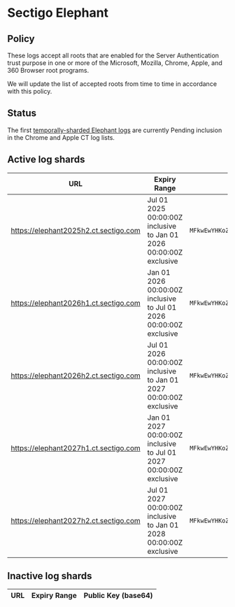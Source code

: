 # Sectigo Elephant

## Policy

These logs accept all roots that are enabled for the Server Authentication trust purpose in one or more of the Microsoft, Mozilla, Chrome, Apple, and 360 Browser root programs.

We will update the list of accepted roots from time to time in accordance with this policy.

## Status

The first [temporally-sharded Elephant logs](https://issues.chromium.org/issues/399134370) are currently Pending inclusion in the Chrome and Apple CT log lists.

## Active log shards

| URL | Expiry Range | Public Key (base64) |
|-----|--------------|---------------------|
| https://elephant2025h2.ct.sectigo.com | Jul 01 2025 00:00:00Z inclusive to Jan 01 2026 00:00:00Z exclusive | `MFkwEwYHKoZIzj0CAQYIKoZIzj0DAQcDQgAE0OlLeGW2qUZGUoQERydw3GlayEO3ZK3418zThY1tDYr85ASme6ZOL/2DXyOXw8RCwVsKhRbOqMEOxW4Q2p4KQg==` |
| https://elephant2026h1.ct.sectigo.com | Jan 01 2026 00:00:00Z inclusive to Jul 01 2026 00:00:00Z exclusive | `MFkwEwYHKoZIzj0CAQYIKoZIzj0DAQcDQgAEU0lqnPHoXuU9Fc9dJv1HQZCvssJfvxLsirwVQ/fkFyUqeu4inwPKikeT4DGyyWWH4NR/DCJa2bAumHrXJdAcaQ==` |
| https://elephant2026h2.ct.sectigo.com | Jul 01 2026 00:00:00Z inclusive to Jan 01 2027 00:00:00Z exclusive | `MFkwEwYHKoZIzj0CAQYIKoZIzj0DAQcDQgAEO/t4Uwkoou78zkCchh9tfAKbIUJmbOoUAb8szD8StnnHFKAVY5kq1Ljs8YD7CfzdD7xcVjmQYpbtNUhxRMRtmA==` |
| https://elephant2027h1.ct.sectigo.com | Jan 01 2027 00:00:00Z inclusive to Jul 01 2027 00:00:00Z exclusive | `MFkwEwYHKoZIzj0CAQYIKoZIzj0DAQcDQgAE4fu36JygUwaaVO+ddWJ97FJZlA5SjPLmT+RHwg0pavkIrbT1b5LNQrsaEw0CoGraf7BkzKZf7PC8gYAScw2woA==` |
| https://elephant2027h2.ct.sectigo.com | Jul 01 2027 00:00:00Z inclusive to Jan 01 2028 00:00:00Z exclusive | `MFkwEwYHKoZIzj0CAQYIKoZIzj0DAQcDQgAECTPhpJnRFroRRpP/1DdAns+PrnmUywtqIV+EeL4Jg8zKouoW7kuAkYo+kZeoHtyK7CBhflIlMk7T2Qrn4w/t8g==` |

## Inactive log shards

| URL | Expiry Range | Public Key (base64) |
|-----|--------------|---------------------|
